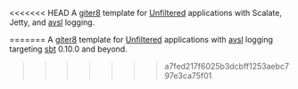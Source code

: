 <<<<<<< HEAD
A [giter8][g8] template for [Unfiltered][unfiltered] applications with Scalate, Jetty, and [avsl][avsl] logging.

[g8]: http://github.com/n8han/giter8#readme
[unfiltered]: http://github.com/n8han/unfiltered#readme
[avsl]: http://bmc.github.com/avsl/
=======
A [giter8][g8] template for [Unfiltered][unfiltered] applications with [avsl][avsl] logging targeting [sbt][sbt] 0.10.0 and beyond.

[g8]: http://github.com/n8han/giter8#readme
[unfiltered]: http://unfiltered.databinder.net/Unfiltered.html
[avsl]: http://bmc.github.com/avsl/
[sbt]: http://github.com/harrah/xsbt/wiki
>>>>>>> a7fed217f6025b3dcbff1253aebc797e3ca75f01
